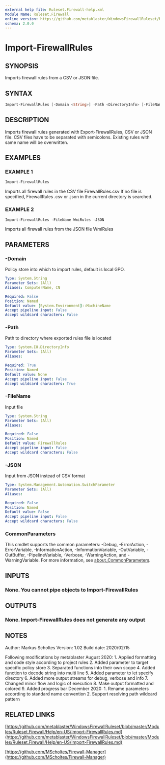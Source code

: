 ```yaml
---
external help file: Ruleset.Firewall-help.xml
Module Name: Ruleset.Firewall
online version: https://github.com/metablaster/WindowsFirewallRuleset/blob/master/Modules/Ruleset.Firewall/Help/en-US/Import-FirewallRules.md
schema: 2.0.0
---
```


# Import-FirewallRules

## SYNOPSIS

Imports firewall rules from a CSV or JSON file.

## SYNTAX

```powershell
Import-FirewallRules [-Domain <String>] -Path <DirectoryInfo> [-FileName <String>] [-JSON] [<CommonParameters>]
```

## DESCRIPTION

Imports firewall rules generated with Export-FirewallRules, CSV or JSON file.
CSV files have to be separated with semicolons.
Existing rules with same name will be overwritten.

## EXAMPLES

### EXAMPLE 1

```powershell
Import-FirewallRules
```

Imports all firewall rules in the CSV file FirewallRules.csv
If no file is specified, FirewallRules .csv or .json in the current directory is searched.

### EXAMPLE 2

```powershell
Import-FirewallRules -FileName WmiRules -JSON
```

Imports all firewall rules from the JSON file WmiRules

## PARAMETERS

### -Domain

Policy store into which to import rules, default is local GPO.

```yaml
Type: System.String
Parameter Sets: (All)
Aliases: ComputerName, CN

Required: False
Position: Named
Default value: [System.Environment]::MachineName
Accept pipeline input: False
Accept wildcard characters: False
```

### -Path

Path to directory where exported rules file is located

```yaml
Type: System.IO.DirectoryInfo
Parameter Sets: (All)
Aliases:

Required: True
Position: Named
Default value: None
Accept pipeline input: False
Accept wildcard characters: True
```

### -FileName

Input file

```yaml
Type: System.String
Parameter Sets: (All)
Aliases:

Required: False
Position: Named
Default value: FirewallRules
Accept pipeline input: False
Accept wildcard characters: False
```

### -JSON

Input from JSON instead of CSV format

```yaml
Type: System.Management.Automation.SwitchParameter
Parameter Sets: (All)
Aliases:

Required: False
Position: Named
Default value: False
Accept pipeline input: False
Accept wildcard characters: False
```

### CommonParameters

This cmdlet supports the common parameters: -Debug, -ErrorAction, -ErrorVariable, -InformationAction, -InformationVariable, -OutVariable, -OutBuffer, -PipelineVariable, -Verbose, -WarningAction, and -WarningVariable. For more information, see [about_CommonParameters](http://go.microsoft.com/fwlink/?LinkID=113216).

## INPUTS

### None. You cannot pipe objects to Import-FirewallRules

## OUTPUTS

### None. Import-FirewallRules does not generate any output

## NOTES

Author: Markus Scholtes
Version: 1.02
Build date: 2020/02/15

Following modifications by metablaster August 2020:
1.
Applied formatting and code style according to project rules
2.
Added parameter to target specific policy store
3.
Separated functions into their own scope
4.
Added function to decode string into multi line
5.
Added parameter to let specify directory
6.
Added more output streams for debug, verbose and info
7.
Changed minor flow and logic of execution
8.
Make output formatted and colored
9.
Added progress bar
December 2020:
1.
Rename parameters according to standard name convention
2.
Support resolving path wildcard pattern

## RELATED LINKS

[https://github.com/metablaster/WindowsFirewallRuleset/blob/master/Modules/Ruleset.Firewall/Help/en-US/Import-FirewallRules.md](https://github.com/metablaster/WindowsFirewallRuleset/blob/master/Modules/Ruleset.Firewall/Help/en-US/Import-FirewallRules.md)

[https://github.com/MScholtes/Firewall-Manager](https://github.com/MScholtes/Firewall-Manager)
